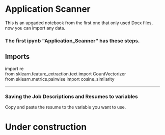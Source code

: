 # Application Scanner

This is an upgaded notebook from the first one that only used Docx files, now you can import any data.

### The first ipynb "Application_Scanner" has these steps.
Imports
------------------------------------------------------------
import re<br/>
from sklearn.feature_extraction.text import CountVectorizer<br/>
from sklearn.metrics.pairwise import cosine_similarity<br/>
____________________________________________________________

### Saving the Job Descriptions and Resumes to variables

Copy and paste the resume to the variable you want to use.

# Under construction 
